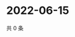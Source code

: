 # 2022-06-15

共 0 条

<!-- BEGIN WEIBO -->
<!-- 最后更新时间 Wed Jun 15 2022 10:59:54 GMT+0800 (China Standard Time) -->

<!-- END WEIBO -->
